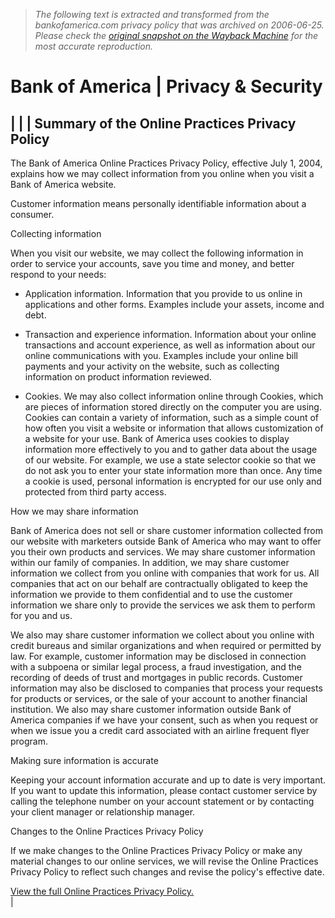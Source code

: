 > *The following text is extracted and transformed from the bankofamerica.com privacy policy that was archived on 2006-06-25. Please check the [original snapshot on the Wayback Machine](https://web.archive.org/web/20060625105536id_/http%3A//www.bankofamerica.com/privacy) for the most accurate reproduction.*

# Bank of America | Privacy & Security

| |  | Summary of the Online Practices Privacy Policy  
---  
  
The Bank of America Online Practices Privacy Policy, effective July 1, 2004, explains how we may collect information from you online when you visit a Bank of America website. 

Customer information means personally identifiable information about a consumer.

  
  
Collecting information  
  
When you visit our website, we may collect the following information in order to service your accounts, save you time and money, and better respond to your needs: 

  * Application information. Information that you provide to us online in applications and other forms. Examples include your assets, income and debt.

  * Transaction and experience information. Information about your online transactions and account experience, as well as information about our online communications with you. Examples include your online bill payments and your activity on the website, such as collecting information on product information reviewed.

  * Cookies. We may also collect information online through Cookies, which are pieces of information stored directly on the computer you are using. Cookies can contain a variety of information, such as a simple count of how often you visit a website or information that allows customization of a website for your use. Bank of America uses cookies to display information more effectively to you and to gather data about the usage of our website. For example, we use a state selector cookie so that we do not ask you to enter your state information more than once. Any time a cookie is used, personal information is encrypted for our use only and protected from third party access.


  
How we may share information  
  
Bank of America does not sell or share customer information collected from our website with marketers outside Bank of America who may want to offer you their own products and services. We may share customer information within our family of companies. In addition, we may share customer information we collect from you online with companies that work for us. All companies that act on our behalf are contractually obligated to keep the information we provide to them confidential and to use the customer information we share only to provide the services we ask them to perform for you and us. 

We also may share customer information we collect about you online with credit bureaus and similar organizations and when required or permitted by law. For example, customer information may be disclosed in connection with a subpoena or similar legal process, a fraud investigation, and the recording of deeds of trust and mortgages in public records. Customer information may also be disclosed to companies that process your requests for products or services, or the sale of your account to another financial institution. We also may share customer information outside Bank of America companies if we have your consent, such as when you request or when we issue you a credit card associated with an airline frequent flyer program. 

  
  
Making sure information is accurate  
  
Keeping your account information accurate and up to date is very important. If you want to update this information, please contact customer service by calling the telephone number on your account statement or by contacting your client manager or relationship manager. 

  
  
Changes to the Online Practices Privacy Policy  
  
If we make changes to the Online Practices Privacy Policy or make any material changes to our online services, we will revise the Online Practices Privacy Policy to reflect such changes and revise the policy's effective date.  
  
[View the full Online Practices Privacy Policy.](https://web.archive.org/web/20060625105536id_/http://www.bankofamerica.com/privacy/index.cfm?template=privacysecur_onlin)  
| 
